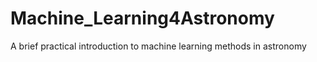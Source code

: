 # Machine_Learning4Astronomy
A brief practical introduction to machine learning methods in astronomy

